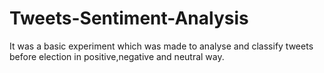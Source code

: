 # Tweets-Sentiment-Analysis
It was a basic experiment which was made to analyse and classify tweets before election in positive,negative and neutral way.
